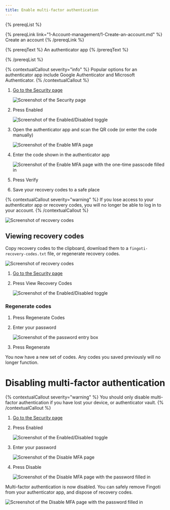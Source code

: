 ```yaml
---
title: Enable multi-factor authentication
---
```


{% prereqList %}

{% prereqLink link="1-Account-management/1-Create-an-account.md" %}
Create an account
{% /prereqLink %}

{% prereqText %}
An authenticator app
{% /prereqText %}

{% /prereqList %}

{% contextualCallout severity="info" %}
Popular options for an authenticator app include Google Authenticator and Microsoft Authenticator.
{% /contextualCallout %}

1. [Go to the Security page](https://account.fingoti.com/user/security)

   ![Screenshot of the Security page](assets/security.png)

2. Press Enabled

   ![Screenshot of the Enabled/Disabled toggle](assets/disabled.png)


3. Open the authenticator app and scan the QR code (or enter the code manually)

   ![Screenshot of the Enable MFA page](assets/enable-mfa.png)

4. Enter the code shown in the authenticator app

   ![Screenshot of the Enable MFA page with the one-time passcode filled in](assets/enable-mfa-otp.png)

5. Press Verify

6. Save your recovery codes to a safe place

{% contextualCallout severity="warning" %}
If you lose access to your authenticator app or recovery codes, you will no longer be able to log in to your account.
{% /contextualCallout %}

![Screenshot of recovery codes](assets/recovery-codes.png)

## Viewing recovery codes

Copy recovery codes to the clipboard, download them to a `fingoti-recovery-codes.txt` file, or regenerate recovery codes.

![Screenshot of recovery codes](assets/recovery-codes-regenerate.png)

1. [Go to the Security page](https://account.fingoti.com/user/security)

2. Press View Recovery Codes

   ![Screenshot of the Enabled/Disabled toggle](assets/enabled.png)

### Regenerate codes

1. Press Regenerate Codes

2. Enter your password

   ![Screenshot of the password entry box](assets/regenerate-recovery-codes.png)

3. Press Regenerate

You now have a new set of codes. Any codes you saved previously will no longer function.

# Disabling multi-factor authentication

{% contextualCallout severity="warning" %}
You should only disable multi-factor authentication if you have lost your device, or authenticator vault.
{% /contextualCallout %}

1. [Go to the Security page](https://account.fingoti.com/user/security)

2. Press Enabled

   ![Screenshot of the Enabled/Disabled toggle](assets/enabled.png)

3. Enter your password

   ![Screenshot of the Disable MFA page](assets/disable-mfa-no-password.png)

4. Press Disable

   ![Screenshot of the Disable MFA page with the password filled in](assets/disable-mfa.png)

Multi-factor authentication is now disabled. You can safely remove Fingoti from your authenticator app, and dispose of recovery codes.

![Screenshot of the Disable MFA page with the password filled in](assets/mfa-disabled-toast.png)
